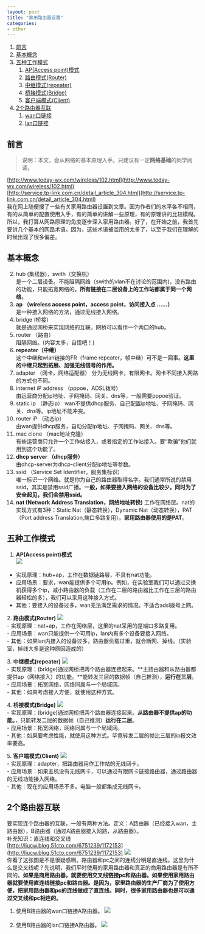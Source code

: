 ```yaml
---
layout: post
title: "家用路由器设置"
categories:
- other
---
```

1. <a href="#links">前言</a>
2. <a href="#gainian">基本概念</a>
3. <a href="#5">五种工作模式</a>
	1. <a href="#ap">AP(Access point)模式</a>
	2. <a href="#router">路由模式(Router)</a>
	3. <a href="#repeater">中继模式(repeater)</a>
	4. <a href="#bridge">桥接模式(Bridge)</a>
	5. <a href="#client">客户端模式(Client)</a>
4. <a href="#2">2个路由器互联</a>
	1. <a href="#wan">wan口链接</a>
	2. <a href="#lan">lan口链接</a>

<a name="links"></a>
## 前言 ##
>说明：本文，会从网络的基本原理入手。只建议有一定**网络基础**的同学阅读。

[http://www.today-wx.com/wireless/102.html](http://www.today-wx.com/wireless/102.html)<br/>
[http://service.tp-link.com.cn/detail_article_304.html](http://service.tp-link.com.cn/detail_article_304.html)<br/>
我在网上随便搜了一些有关家用路由器设置到文章。因为作者们的水平各不相同，有的从简单的配置使用入手，有的简单的讲解一些原理，有的原理讲的比较模糊。所以，我打算从网路原理的角度逐步深入家用路由器。好了，在开始之前，我首先要讲几个基本的网路术语。因为，这些术语被滥用的太多了，以至于我们在理解的时候出现了很多偏差。

<a name="gainian"></a>
## 基本概念 ##
2. hub (集线器)，swith（交换机）<br/>
	是一个二层设备。不能阻隔网络（swith的vlan不在讨论的范围内)，没有路由的功能，只能拓宽网络的。**所有链接在二层设备上的工作站都属于同一个网络**。
1. **ap （wireless access point，access point，访问接入点 ……）**<br/>
	是一种接入网络的方法，通过无线接入网络。
3. bridge (桥接)<br/>
	就是通过网桥来实现网络的互联。网桥可以看作一个两口的hub。
4. router （路由）<br/>
	阻隔网络。(内容太多，自悟吧！)
5. **repeater（中继）**<br/>
	这个中继和wlan链接的FR（frame repeater，帧中继）可不是一回事。**这里的中继只起到拓展、加强无线信号的作用。**
6. adapter （网卡，网络适配器）
	分为无线网卡，有限网卡。网卡不同接入网路的方式也不同。
7. internet iP address （pppoe，ADSL拨号)<br/>
	由运营商分配ip地址、子网掩码、网关、dns等，一般需要pppoe验证。
8. static ip （静态ip）
	wan不提供dhcp服务，自己配置ip地址、子网掩码、网关、dns等。ip地址不能冲突。
9. router iP （动态ip）<br/>
	由wan提供dhcp服务，自动分配ip地址、子网掩码、网关、dns等。
10. mac clone （mac地址克隆）<br/>
	有些运营商只允许一个工作站接入，或者指定的工作站接入。要“欺骗”他们就用到这个功能了。
11. **dhcp server （dhcp服务）**<br/>
	由dhcp-server为dhcp-client分配ip地址等参数。
12. ssid （Service Set Identifier，服务集标识）<br/>
	唯一标识一个网络。就是你为自己的路由器取得名字。我们通常所说的禁用ssid，其实是禁用ssid广播。**一般，如果要接入网络的设备比较少，同时为了安全起见，我们会禁用ssid。**
13. **nat (Network Address Translation，网络地址转换)**
	工作在网络层。nat的实现方式有3种：Static Nat（静态转换），Dynamic Nat（动态转换），PAT（Port address Translation,端口多路复用）。**家用路由器使用的是PAT**。

<a name="5"></a>
## 五种工作模式 ##

<a name="ap"></a>
1. **AP(Access point)模式**<br/>
![](/img/access-mode.png)<br/>
- 实现原理：hub+ap，工作在数据链路层，不具有nat功能。<br/>
- 应用场景：要求，wan能提供多个可用ip。例如，在实验室我们可以通过交换机获得多个ip，减小路由器的负载（工作在二层的路由器比工作在三层的路由器轻松的多），我们可以采用这种接入方式。<br/>
- 其他：要接入的设备过多，wan无法满足需求的情况。不适合adsl拨号上网。

<a name="router"></a>
2. **路由模式(Router)**
	![](/img/router-mode.png)<br/>
	- 实现原理：nat+ap，工作在网络层，这里的nat采用的是端口多路复用。<BR/>
	- 应用场景：wan只能提供一个可用ip，lan内有多个设备要接入网络。<BR/>
	- 其他：如果lan内接入的设备过多，路由器负载过重，就会断网、掉线。（实验室，掉线大多是这种原因造成的）

<a name="repeater"></a>
3. **中继模式(repeater)**
	![](/img/repeater-mode.png)<br/>
	- 实现原理：(bridge)通过网桥把两个路由器连接起来。**主路由器和从路由器都提供ap（网络接入）的功能。**能转发三层的数据帧（自己推测），**运行在三层**。<BR/>
	- 应用场景：拓宽网络，网络同属与一个局域网。<BR/>
	- 其他：如果考虑接入方便，就使用这种方式。<br/>

<a name="bridge"></a>
4. **桥接模式(Bridge)**
	![](/img/bridge-mode.png)<br/>
	- 实现原理：(bridge)通过网桥把两个路由器连接起来。**从路由器不提供ap的功能。**，只能转发二层的数据帧（自己推测）**运行在二层**。<br/>
	- 应用场景：拓宽网络，网络同属与一个局域网。<br/>
	- 其他：如果要考虑性能，就使用这种方式。毕竟转发二层的帧比三层的ip报文效率要高。

<a name="client"></a>
5. **客户端模式(Client)**
	![](/img/client-mode.png)<br/>
	- 实现原理：adapter，把路由器用作工作站的无线网卡。<br/>
	- 应用场景：如果主机没有无线网卡，可以通过有限网卡链接路由器，通过路由器的无线功能接入网络。<br/>
	- 其他：现在的应用场景不多。电脑一般都集成无线网卡。

<a name="2"></a>
## **2个路由器互联** ##

要实现连个路由器的互联，一般有两种方法。定义：A路由器（已经接入wan，主路由器），B路由器（通过A路由器接入网路，从路由器）。<br/>
补充知识：直连线和交叉线<br/>
[http://liucw.blog.51cto.com/6751239/1172153](http://liucw.blog.51cto.com/6751239/1172153)
![](/img/lianxian.jpg)<br/>
你看了这张图是不是很疑惑啊。路由器和pc之间的连线分明是直连线。这里为什么是交叉线呢？先说明，我们平时使用的家用路由器和真正的商用路由器是有所不同的。**如果是商用路由器，就要使用交叉线链接pc和路由器。如果使用家用路由器就要使用直连线链接pc和路由器。是因为，家里路由器的生产厂商为了使用方便，把家用路由器和pc的连线做成了直连线。同时，很多家用路由器也是可以通过交叉线和pc相连的。**

<a name="wan"></a>
1. 使用B路由器的wan口链接A路由器。
![](/img/wan-router.jpg)
<br/><br/>
<a name="lan"></a>
1. 使用B路由器的lan口链接A路由器。
![](/img/lan-router.jpg)